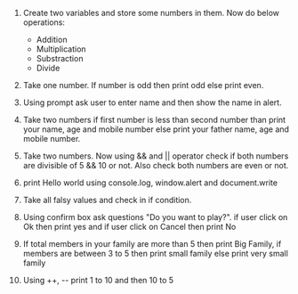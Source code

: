 1. Create two variables and store some numbers in them. Now do below operations:
   - Addition
   - Multiplication
   - Substraction
   - Divide
2. Take one number. If number is odd then print odd else print even.

3. Using prompt ask user to enter name and then show the name in alert.

4. Take two numbers if first number is less than second number than print your name, age and mobile number else print your father name, age and mobile number.

5. Take two numbers. Now using && and || operator check if both numbers are divisible of 5 && 10 or not. Also check both numbers are even or not.

6. print Hello world using console.log, window.alert and document.write

7. Take all falsy values and check in if condition.

8. Using confirm box ask questions "Do you want to play?". if user click on Ok then print yes and if user click on Cancel then print No

9. If total members in your family are more than 5 then print Big Family, if members are between 3 to 5 then print small family else print very small family

10. Using ++, -- print 1 to 10 and then 10 to 5
